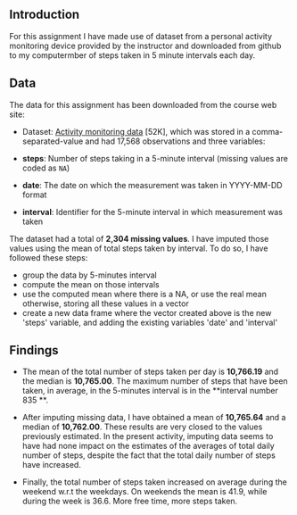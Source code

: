 ## Introduction

For this  assignment I have made use of dataset from a personal activity monitoring device provided by the instructor and downloaded from github to my computermber of steps taken in 5 minute intervals each day.

## Data

The data for this assignment has been downloaded from the course web
site:

* Dataset: [Activity monitoring data](https://d396qusza40orc.cloudfront.net/repdata%2Fdata%2Factivity.zip) [52K], which was stored in a comma-separated-value and had 17,568 observations and three variables:

* **steps**: Number of steps taking in a 5-minute interval (missing
    values are coded as `NA`)

* **date**: The date on which the measurement was taken in YYYY-MM-DD
    format

* **interval**: Identifier for the 5-minute interval in which
    measurement was taken

The dataset had a total of **2,304 missing values**. I have imputed those values using the mean of total steps taken by interval. To do so, I have followed these steps:


* group the data by 5-minutes interval
* compute the mean on those intervals
* use the computed mean where  there is a NA, or use the real mean otherwise, storing all these values in a vector
* create a new data frame where the  vector created above is the new 'steps' variable, and adding the existing variables 'date' and 'interval'


## Findings

* The mean of the total number of steps taken per day is **10,766.19** and the median is **10,765.00**. The maximum number of steps that have been taken, in average, in the 5-minutes interval is in the **interval number 835 **.

* After imputing missing data, I have obtained a mean of **10,765.64** and a median of **10,762.00**. These results are very closed to the values previously estimated. In the present activity, imputing data seems to have had  none impact on the estimates of the averages of total daily number of steps, despite the fact that the total daily number of steps have increased. 

*  Finally, the total number of steps taken increased on average during the weekend w.r.t the weekdays. On weekends the mean is 41.9, while during the week is 36.6. More free time, more steps taken.